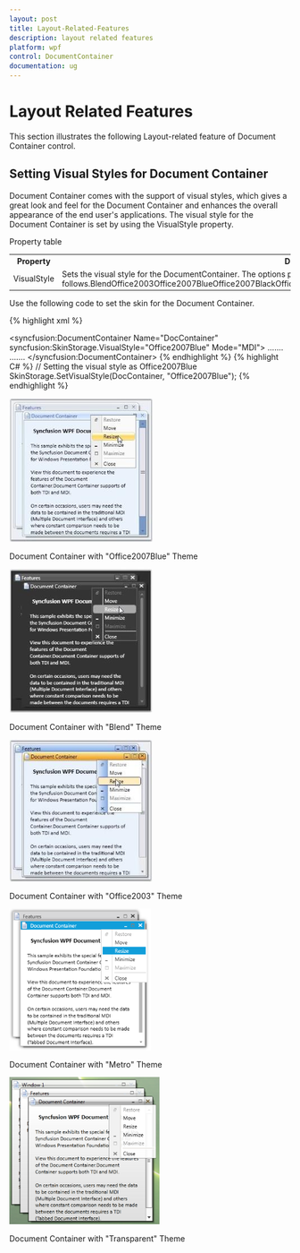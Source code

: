 ```yaml
---
layout: post
title: Layout-Related-Features
description: layout related features
platform: wpf
control: DocumentContainer
documentation: ug
---
```


# Layout Related Features

This section illustrates the following Layout-related feature of Document Container control.

## Setting Visual Styles for Document Container

Document Container comes with the support of visual styles, which gives a great look and feel for the Document Container and enhances the overall appearance of the end user's applications. The visual style for the Document Container is set by using the VisualStyle property.



Property table

<table>
<tr>
<th>
Property</th><th>
Description</th></tr>
<tr>
<td>
VisualStyle</td><td>
Sets the visual style for the DocumentContainer. The options provided are as follows.BlendOffice2003Office2007BlueOffice2007BlackOffice2007SilverShinyBlueShinyRedSyncOrangeVS2010MetroTransparent</td></tr>
</table>


Use the following code to set the skin for the Document Container.


{% highlight xml %}
<!-- Adding document container -->
<syncfusion:DocumentContainer Name="DocContainer" syncfusion:SkinStorage.VisualStyle="Office2007Blue" Mode="MDI"> 
 …....
 …....
 </syncfusion:DocumentContainer>
{% endhighlight %}
{% highlight C# %}
 // Setting the visual style as Office2007Blue 
 SkinStorage.SetVisualStyle(DocContainer, "Office2007Blue");
 {% endhighlight %} 
</table>


![](Layout-Related-Features_images/Layout-Related-Features_img1.jpeg)



Document Container with "Office2007Blue" Theme



![](Layout-Related-Features_images/Layout-Related-Features_img2.jpeg)



Document Container with "Blend" Theme



![](Layout-Related-Features_images/Layout-Related-Features_img3.jpeg)



Document Container with "Office2003" Theme



![](Layout-Related-Features_images/Layout-Related-Features_img4.png)



Document Container with "Metro" Theme



![](Layout-Related-Features_images/Layout-Related-Features_img5.png)



Document Container with "Transparent" Theme


